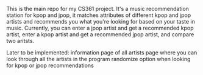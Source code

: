 This is the main repo for my CS361 project.
It's a music recommendation station for kpop and jpop, it matches attributes of different
kpop and jpop artists and recommends you what you're looking for based on your taste 
in music. Currently, you can enter a jpop artist and get a recommended kpop artist,
enter a kpop artist and get a recommended jpop artist, and compare two aritsts.

Later to be implemented:
   information page of all artists
   page where you can look through all the artists in the program
   randomize option when looking for kpop or jpop recommendations